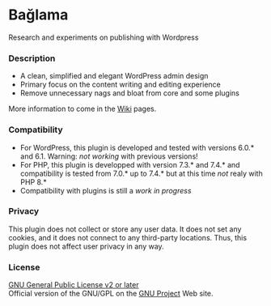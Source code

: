 # Bağlama

Research and experiments on publishing with Wordpress

### Description

- A clean, simplified and elegant WordPress admin design
- Primary focus on the content writing and editing experience 
- Remove unnecessary nags and bloat from core and some plugins

More information to come in the [Wiki](https://codeberg.org/_aris/baglama/wiki) pages.

### Compatibility

- For WordPress, this plugin is developed and tested with versions 6.0.* and 6.1. Warning: _not working_ with previous versions!
- For PHP, this plugin is developped with version 7.3.* and 7.4.* and compatibility is tested from 7.0.* up to 7.4.* but at this time _not_ realy with PHP 8.*
- Compatibility with plugins is still a _work in progress_

### Privacy

This plugin does not collect or store any user data. It does not set any cookies, and it does not connect to any third-party locations. Thus, this plugin does not affect user privacy in any way.

### License

[GNU General Public License v2 or later](/_aris/baglama/src/branch/main/LICENSE)   
Official version of the GNU/GPL on the [GNU Project](http://www.gnu.org/licenses/gpl-2.0.html) Web site.   
